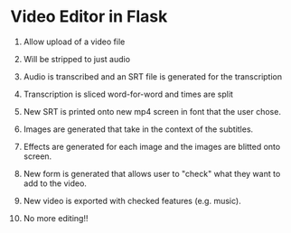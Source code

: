 # Video Editor in Flask


1) Allow upload of a video file

2) Will be stripped to just audio

3) Audio is transcribed and an SRT file is generated for the transcription

4) Transcription is sliced word-for-word and times are split

5) New SRT is printed onto new mp4 screen in font that the user chose.

6) Images are generated that take in the context of the subtitles.

7) Effects are generated for each image and the images are blitted onto screen.

8) New form is generated that allows user to "check" what they want to add to the video.

9) New video is exported with checked features (e.g. music).

10) No more editing!!
